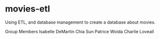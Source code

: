 # movies-etl
Using ETL, and database management to create a database about movies.

Group Members
Isabelle DeMartin
Chia Sun
Patrice Woida
Charlie Loveall
